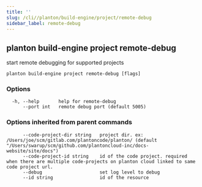 ```yaml
---
title: ''
slug: /cli//planton/build-engine/project/remote-debug
sidebar_label: remote-debug
---
```

## planton build-engine project remote-debug

start remote debugging for supported projects

```
planton build-engine project remote-debug [flags]
```

### Options

```
  -h, --help       help for remote-debug
      --port int   remote debug port (default 5005)
```

### Options inherited from parent commands

```
      --code-project-dir string   project dir. ex: /Users/joe/scm/gitlab.com/plantoncode/planton/ (default "/Users/swarup/scm/github.com/plantoncloud-inc/docs-website/site/docs")
      --code-project-id string    id of the code project. required when there are multiple code-projects on planton cloud linked to same code project url.
      --debug                     set log level to debug
      --id string                 id of the resource
```

